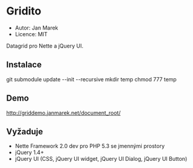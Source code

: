 Gridito
=======

- Autor: Jan Marek
- Licence: MIT

Datagrid pro Nette a jQuery UI.

Instalace
---------
git submodule update --init --recursive
mkdir temp
chmod 777 temp

Demo
----

http://griddemo.janmarek.net/document_root/

Vyžaduje
--------

- Nette Framework 2.0 dev pro PHP 5.3 se jmennými prostory
- jQuery 1.4+
- jQuery UI (CSS, jQuery UI widget, jQuery UI Dialog, jQuery UI Button)